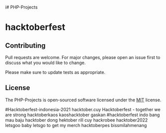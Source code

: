 i# PHP-Projects
# hacktoberfest

## Contributing
Pull requests are welcome. For major changes, please open an issue first to discuss what you would like to change.

Please make sure to update tests as appropriate.

## License
The PHP-Projects is open-sourced software licensed under the [MIT](https://choosealicense.com/licenses/mit/) license.

#Hacktoberfest-indonesia-2021
hacktober.cuy
Hacktoberfest - together we are strong
hacktoberkaos
kaoshacktober gaskan
#hacktoberfest indo
bang mau baju hacktober dong
hektober rill cuy
hackrobee
hacktober2022
letsgoo baby
letsgo to get my merch
hacktoberpes
bissmilahmenang
